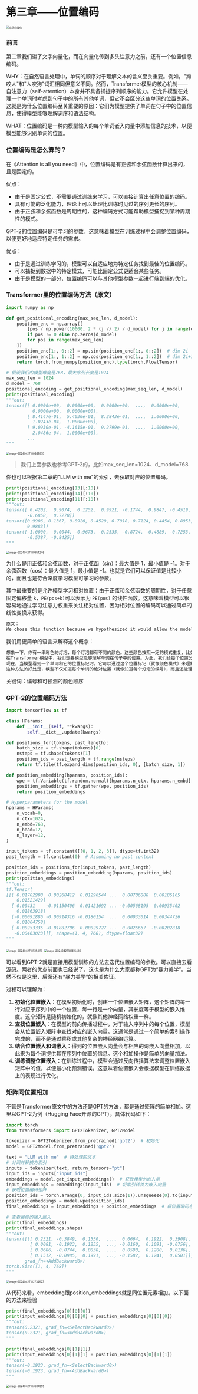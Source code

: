 # 第三章——位置编码

<img src="../assets/image-20240421205946626.png" alt="文字向量化" style="zoom: 50%;" />

### 前言

第二章我们讲了文字向量化，而在向量化传到多头注意力之前，还有一个位置信息编码。

WHY：在自然语言处理中，单词的顺序对于理解文本的含义至关重要。例如，"狗咬人"和"人咬狗"词汇相同但意义不同。然而，Transformer模型的核心机制——自注意力（self-attention）本身并不具备捕捉序列顺序的能力。它允许模型在处理一个单词时考虑到句子中的所有其他单词，但它不会区分这些单词的位置关系。这就是为什么位置编码至关重要的原因：它们为模型提供了单词在句子中的位置信息，使得模型能够理解词序和语法结构。

WHAT：位置编码是一种向模型输入的每个单词嵌入向量中添加信息的技术，以便模型能够识别单词的位置。



### 位置编码是怎么算的？

在《Attention is all you need》中，位置编码是有正弦和余弦函数计算出来的，且是固定的。

优点：

- 由于是固定公式，不需要通过训练来学习，可以直接计算出任意位置的编码。
- 具有可能的泛化能力，理论上可以处理比训练时见过的序列更长的序列。
- 由于正弦和余弦函数是周期性的，这种编码方式可能帮助模型捕捉到某种周期性的模式。

GPT-2的位置编码是可学习的参数。这意味着模型在训练过程中会调整位置编码，以便更好地适应特定任务的需求。

优点：

- 由于是通过训练学习的，模型可以自适应地为特定任务找到最佳的位置编码。
- 可以捕捉到数据中的特定模式，可能比固定公式更适合某些任务。
- 由于是模型的一部分，位置编码可以与其他模型参数一起进行端到端的优化。



### Transformer里的位置编码方法（原文）

~~~python
import numpy as np

def get_positional_encoding(max_seq_len, d_model):
    position_enc = np.array([
        [pos / np.power(10000, 2 * (j // 2) / d_model) for j in range(d_model)]
        if pos != 0 else np.zeros(d_model)
        for pos in range(max_seq_len)
    ])
    position_enc[1:, 0::2] = np.sin(position_enc[1:, 0::2])  # dim 2i
    position_enc[1:, 1::2] = np.cos(position_enc[1:, 1::2])  # dim 2i+1
    return torch.from_numpy(position_enc).type(torch.FloatTensor)

# 假设我们的模型维度是768，最大序列长度是1024
max_seq_len = 1024
d_model = 768
positional_encoding = get_positional_encoding(max_seq_len, d_model)
print(positional_encoding)
"""out:
tensor([[ 0.0000e+00,  0.0000e+00,  0.0000e+00,  ...,  0.0000e+00,
          0.0000e+00,  0.0000e+00],
        [ 8.4147e-01,  5.4030e-01,  8.2843e-01,  ...,  1.0000e+00,
          1.0243e-04,  1.0000e+00],
        [ 9.0930e-01, -4.1615e-01,  9.2799e-01,  ...,  1.0000e+00,
          2.0486e-04,  1.0000e+00],
        ...
"""
~~~

<img src="../assets/image-20240427180449855.png" alt="image-20240427180449855" style="zoom:50%;" />

> 我们上面参数也参考GPT-2的，比如max_seq_len=1024、d_model=768

你也可以根据第二章的"LLM with me"的索引，去获取对应的位置编码。

~~~python
print(positional_encoding[13][:10])
print(positional_encoding[14][:10])
print(positional_encoding[11][:10])
"""out:
tensor([ 0.4202,  0.9074,  0.1252,  0.9921, -0.1744,  0.9847, -0.4519,  0.8921,
        -0.6858,  0.7278])
tensor([0.9906, 0.1367, 0.8920, 0.4520, 0.7018, 0.7124, 0.4454, 0.8953, 0.1523,
        0.9883])
tensor([-1.0000,  0.0044, -0.9673, -0.2535, -0.8724, -0.4889, -0.7253, -0.6884,
        -0.5387, -0.8425])
"""
~~~

<img src="../assets/image-20240427180954246.png" alt="image-20240427180954246" style="zoom:50%;" />

为什么是用正弦和余弦函数，对于正弦函（sin）：最大值是 1，最小值是 -1。对于余弦函数（cos）：最大值是 1，最小值是 -1。也就是它们可以保证值是比较小的，而且也是符合深度学习模型可学习的参数。

其中最重要的是允许模型学习相对位置：由于正弦和余弦函数的周期性，对于任意固定偏移量 `k`，`PE(pos+k)`可以表示为 `PE(pos)` 的线性函数。这意味着模型可以很容易地通过学习注意力权重来关注相对位置，因为相对位置的编码可以通过简单的线性变换来获得。

~~~markdown
原文：
We chose this function because we hypothesized it would allow the model to easily learn to attend by relative positions, since for any fixed offset k, PE(pos+k) can be represented as a linear function of PE(pos).
~~~



我们用更简单的语言来解释这个概念：

~~~markdown
想象一下，你有一串彩色的灯泡，每个灯泡都有不同的颜色。这些颜色按照一定的模式重复，比如红、绿、蓝、红、绿、蓝，依此类推。如果你知道了这个模式，即使你被蒙上眼睛，只要告诉你起点的颜色，你也能猜出后面第几个灯泡是什么颜色。
在Transformer模型中，我们想要模型能够理解单词在句子中的位置。为此，我们给每个位置分配了一个特殊的标记，就像给每个灯泡分配了一种颜色。正弦和余弦函数就像是这些颜色的模式，它们以一种规律的方式重复。
现在，当模型看到一个单词和它的位置标记时，它可以通过这个位置标记（就像颜色模式）来理解这个单词与句子中其他单词的相对位置。因为正弦和余弦函数是周期性的，所以模型可以通过简单的数学运算（线性变换）来预测单词之间的相对位置，就像你可以通过颜色模式来预测下一个灯泡的颜色一样。
这种方法的好处是，模型不仅知道每个单词的绝对位置（就像知道每个灯泡的编号），而且还能理解单词之间的相对位置（就像知道一个灯泡与另一个灯泡之间有几个灯泡）。这对于理解和生成语言非常重要，因为在语言中，单词的意义往往取决于它们在句子中的位置和它们与其他单词的关系。
~~~

关键词：编号和可预测的颜色顺序



### GPT-2的位置编码方法

~~~python
import tensorflow as tf

class HParams:
    def __init__(self, **kwargs):
        self.__dict__.update(kwargs)

def positions_for(tokens, past_length):
    batch_size = tf.shape(tokens)[0]
    nsteps = tf.shape(tokens)[1]
    position_ids = past_length + tf.range(nsteps)
    return tf.tile(tf.expand_dims(position_ids, 0), [batch_size, 1])

def position_embedding(hparams, position_ids):
    wpe = tf.Variable(tf.random.normal([hparams.n_ctx, hparams.n_embd], stddev=0.01), name='wpe')
    position_embeddings = tf.gather(wpe, position_ids)
    return position_embeddings

# Hyperparameters for the model
hparams = HParams(
    n_vocab=0,
    n_ctx=1024,
    n_embd=768,
    n_head=12,
    n_layer=12,
)

input_tokens = tf.constant([[0, 1, 2, 3]], dtype=tf.int32)
past_length = tf.constant(0)  # Assuming no past context

position_ids = positions_for(input_tokens, past_length)
position_embeddings = position_embedding(hparams, position_ids)
print(position_embeddings)
"""out:
tf.Tensor(
[[[ 0.01702908  0.00268412  0.01296544 ...  0.00706888  0.00186165
    0.01521429]
  [ 0.00431    -0.01150406  0.01421692 ... -0.00568195  0.00935402
    0.01863918]
  [-0.00091886 -0.00914316 -0.0180154  ...  0.00033014  0.00344726
    0.01064758]
  [ 0.00253335 -0.01882706  0.00029727 ...  0.0026667  -0.00202818
   -0.00463023]]], shape=(1, 4, 768), dtype=float32)
"""
~~~

<img src="../assets/image-20240427181354113.png" alt="image-20240427181354113" style="zoom:50%;" />

<img src="../assets/image-20240427181415430.png" alt="image-20240427181415430" style="zoom:50%;" />

可以看到GPT-2就是直接用模型训练的方法去迭代位置编码的参数。可以直接去看[源码](https://github.com/openai/gpt-2/blob/9b63575ef42771a015060c964af2c3da4cf7c8ab/src/model.py)。两者的优点前面也已经说了，这也是为什么大家都称GPT为“暴力美学”。当然不仅是这里，后面还有“暴力美学”的相关佐证。

过程可以理解为：

1. **初始化位置嵌入**：在模型初始化时，创建一个位置嵌入矩阵，这个矩阵的每一行对应于序列中的一个位置，每一行是一个向量，其长度等于模型的嵌入维度。这个矩阵是随机初始化的，就像其他神经网络权重一样。
2. **查找位置嵌入**：在模型的前向传播过程中，对于输入序列中的每个位置，模型会从位置嵌入矩阵中查找对应的嵌入向量。这通常是通过一个简单的索引操作完成的，而不是通过乘积或其他复杂的神经网络运算。
3. **结合位置嵌入和词嵌入**：得到的位置嵌入向量会与相应的词嵌入向量相加，以此来为每个词提供其在序列中位置的信息。这个相加操作是简单的向量加法。
4. **训练调整位置嵌入**：在训练过程中，模型会通过反向传播算法来调整位置嵌入矩阵中的值，以便最小化预测错误。这意味着位置嵌入会根据模型在训练数据上的表现进行优化。



### 矩阵同位置相加

不管是Transformer原文中的方法还是GPT的方法，都是通过矩阵的简单相加。这里以GPT-2为例（Hugging Face开源的GPT），具体代码如下：

~~~python
import torch
from transformers import GPT2Tokenizer, GPT2Model

tokenizer = GPT2Tokenizer.from_pretrained('gpt2')  # 初始化
model = GPT2Model.from_pretrained('gpt2')

text = "LLM with me"  # 待处理的文本
# 分词并转换为索引
inputs = tokenizer(text, return_tensors="pt")
input_ids = inputs["input_ids"]
embeddings = model.get_input_embeddings()  # 获取模型的嵌入层
input_embeddings = embeddings(input_ids)  # 将索引转换为嵌入向量
# 获取位置编码矩阵
position_ids = torch.arange(0, input_ids.size(1)).unsqueeze(0).to(input_ids.device)
position_embeddings = model.wpe(position_ids)
final_embeddings = input_embeddings + position_embeddings  # 将位置编码与词嵌入相加以获得最终的输入嵌入

# 查看最终的输入嵌入
print(final_embeddings)
print(final_embeddings.shape)
"""out:
tensor([[[ 0.2321, -0.3849,  0.1550,  ...,  0.0664,  0.1922,  0.3908],
         [ 0.0081, -0.1923,  0.1255,  ..., -0.0160,  0.1091, -0.0756],
         [ 0.0686, -0.0744,  0.0838,  ...,  0.0598,  0.1280,  0.0136],
         [ 0.1512, -0.0985,  0.1991,  ..., -0.1582,  0.1241,  0.0501]]],
       grad_fn=<AddBackward0>)
torch.Size([1, 4, 768])
"""
~~~

<img src="../assets/image-20240427182734627.png" alt="image-20240427182734627" style="zoom:50%;" />

从代码来看，embedding跟position_embeddings就是同位置元素相加。以下面的方法来检验

~~~python
print(final_embeddings[0][0][0])
print(input_embeddings[0][0][0] + position_embeddings[0][0][0])
"""out:
tensor(0.2321, grad_fn=<SelectBackward0>)
tensor(0.2321, grad_fn=<AddBackward0>)
"""

print(final_embeddings[0][1][1])
print(input_embeddings[0][1][1] + position_embeddings[0][1][1])
"""out:
tensor(-0.1923, grad_fn=<SelectBackward0>)
tensor(-0.1923, grad_fn=<AddBackward0>)
"""
~~~

<img src="../assets/image-20240427183034655.png" alt="image-20240427183034655" style="zoom:50%;" />


